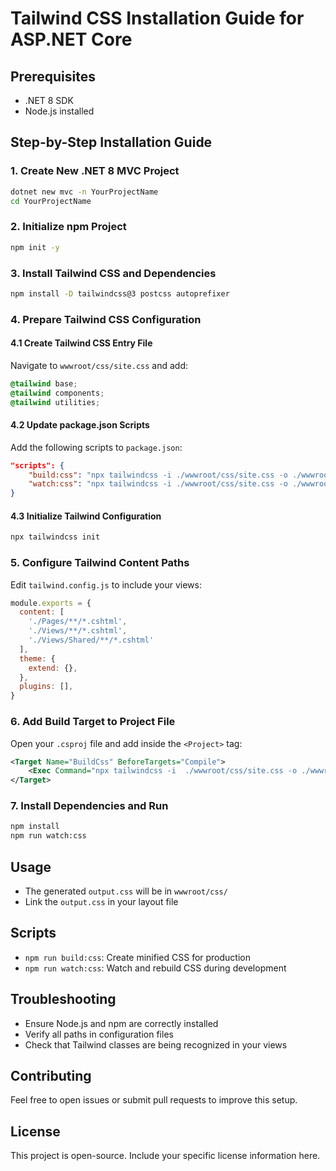 # Tailwind CSS Installation Guide for ASP.NET Core

## Prerequisites
- .NET 8 SDK
- Node.js installed

## Step-by-Step Installation Guide

### 1. Create New .NET 8 MVC Project
```bash
dotnet new mvc -n YourProjectName
cd YourProjectName
```

### 2. Initialize npm Project
```bash
npm init -y
```

### 3. Install Tailwind CSS and Dependencies
```bash
npm install -D tailwindcss@3 postcss autoprefixer
```

### 4. Prepare Tailwind CSS Configuration

#### 4.1 Create Tailwind CSS Entry File
Navigate to `wwwroot/css/site.css` and add:
```css
@tailwind base;
@tailwind components;
@tailwind utilities;
```

#### 4.2 Update package.json Scripts
Add the following scripts to `package.json`:
```json
"scripts": {
    "build:css": "npx tailwindcss -i ./wwwroot/css/site.css -o ./wwwroot/css/output.css --minify",
    "watch:css": "npx tailwindcss -i ./wwwroot/css/site.css -o ./wwwroot/css/output.css --watch"
}
```

#### 4.3 Initialize Tailwind Configuration
```bash
npx tailwindcss init
```

### 5. Configure Tailwind Content Paths
Edit `tailwind.config.js` to include your views:
```javascript
module.exports = {
  content: [
    './Pages/**/*.cshtml',
    './Views/**/*.cshtml',
    './Views/Shared/**/*.cshtml'
  ],
  theme: {
    extend: {},
  },
  plugins: [],
}
```

### 6. Add Build Target to Project File
Open your `.csproj` file and add inside the `<Project>` tag:
```xml
<Target Name="BuildCss" BeforeTargets="Compile">
    <Exec Command="npx tailwindcss -i  ./wwwroot/css/site.css -o ./wwwroot/css/output.css --watch" />
</Target>
```

### 7. Install Dependencies and Run
```bash
npm install
npm run watch:css
```

## Usage
- The generated `output.css` will be in `wwwroot/css/`
- Link the `output.css` in your layout file

## Scripts
- `npm run build:css`: Create minified CSS for production
- `npm run watch:css`: Watch and rebuild CSS during development

## Troubleshooting
- Ensure Node.js and npm are correctly installed
- Verify all paths in configuration files
- Check that Tailwind classes are being recognized in your views

## Contributing
Feel free to open issues or submit pull requests to improve this setup.

## License
This project is open-source. Include your specific license information here.
